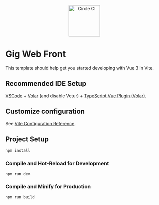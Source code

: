 <p align="center">
<a href="https://dl.circleci.com/status-badge/redirect/gh/Gig-Client/gig-frontend/tree/main" target="blank"><img src="https://dl.circleci.com/status-badge/img/gh/Gig-Client/gig-api/tree/main.svg?style=svg" width="100" alt="Circle CI" /></a>
</p>

# Gig Web Front

This template should help get you started developing with Vue 3 in Vite.

## Recommended IDE Setup

[VSCode](https://code.visualstudio.com/) + [Volar](https://marketplace.visualstudio.com/items?itemName=Vue.volar) (and disable Vetur) + [TypeScript Vue Plugin (Volar)](https://marketplace.visualstudio.com/items?itemName=Vue.vscode-typescript-vue-plugin).

## Customize configuration

See [Vite Configuration Reference](https://vitejs.dev/config/).

## Project Setup

```sh
npm install
```

### Compile and Hot-Reload for Development

```sh
npm run dev
```

### Compile and Minify for Production

```sh
npm run build
```
